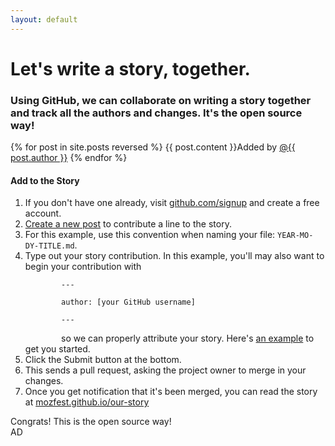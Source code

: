 ```yaml
---
layout: default
---
```


# Let's write a story, together.

### Using GitHub, we can collaborate on writing a story together and track all the authors and changes. It's the open source way!

<div class="row">
  <div class="col-lg-7 stories">
    {% for post in site.posts reversed %}
    {{ post.content }}<span class="story-author">Added by <a href="https://github.com/{{ post.author }}">@{{ post.author }}</a></span>
    </span>
  {% endfor %}
  </div>

  <div class="col-lg-4" style="float: right;">
    <div class="panel panel-default">
    <div class="panel-heading">
      <h4 class="panel-title">Add to the Story</h4>
    </div>
    <div class="panel-body">
      <ol>
        <li>If you don't have one already, visit <a href="http://www.github.com/signup" target="_blank">github.com/signup</a> and create a free account.</li>
        <li><a href="https://github.com/mozfest/our-story/new/gh-pages/_posts" target="_blank">Create a new post</a> to contribute a line to the story.</li>
        <li>For this example, use this convention when naming your file: <code>YEAR-MO-DY-TITLE.md</code>.
        <li>Type out your story contribution. In this example, you'll may also want to begin your contribution with
        <code><br />
        ---<br />
        author: [your GitHub username]<br />
        ---<br />
        </code>
        so we can properly attribute your story. Here's <a href="https://raw.github.com/mozfest/our-story/gh-pages/_posts/2013-10-23-example-post.md">an example</a> to get you started.</li>
        <li>Click the Submit button at the bottom.</li>
        <li>This sends a pull request, asking the project owner to merge in your changes.</li>
        <li>Once you get notification that it's been merged, you can read the story at <a href="http://mozfest.github.io/our-story/">mozfest.github.io/our-story</a>
      </ol>
      Congrats! This is the open source way!
    </div>
  </div>
</div>
<script>
// Generated by CoffeeScript 1.6.3
(function() {
  var key, param, query;

  key = "dontCache";

  param = "" + key + "=" + ((new Date).getTime());

  query = document.location.search.substr(1);

  if (query.length === 0) {
    document.location.search = param;
  }

}).call(this);
</script>AD
